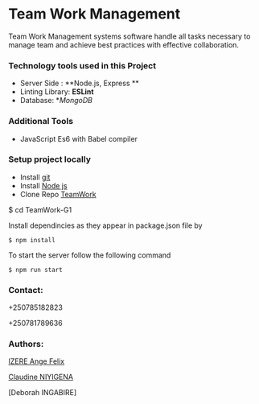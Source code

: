 # Team Work Management
Team Work Management systems software handle all tasks necessary to manage team and achieve best practices with effective collaboration.

### Technology tools used in this Project

* Server Side : **Node.js, Express **
* Linting Library: **ESLint**
* Database: **MongoDB*

### Additional Tools

* JavaScript Es6 with Babel compiler


### Setup project locally

* Install [git](https://git-scm.com/downloads)
* Install [Node js](https://nodejs.org/en/)
* Clone Repo [TeamWork](https://github.com/Vi-La/TeamWork-G1)



$ cd TeamWork-G1

Install dependincies as they appear in package.json file by

```
$ npm install
```
To start the server follow the following command

```
$ npm run start
```


### Contact: 
+250785182823

+250781789636

### Authors:
[IZERE Ange Felix](https://github.com/Angelus123)

[Claudine NIYIGENA](https://github.com/claudinenic)

[Deborah INGABIRE]

